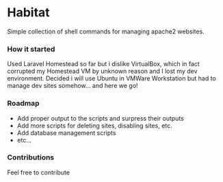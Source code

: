 # Habitat

Simple collection of shell commands for managing apache2 websites.

### How it started

Used Laravel Homestead so far but i dislike VirtualBox, which in fact corrupted my Homestead VM by unknown reason and I lost my dev environment. Decided i will use Ubuntu in VMWare Workstation but had to manage dev sites somehow... and here we go!


### Roadmap
- Add proper output to the scripts and surpress their outputs
- Add more scripts for deleting sites, disabling sites, etc.
- Add database management scripts
- etc...

### Contributions

Feel free to contribute
